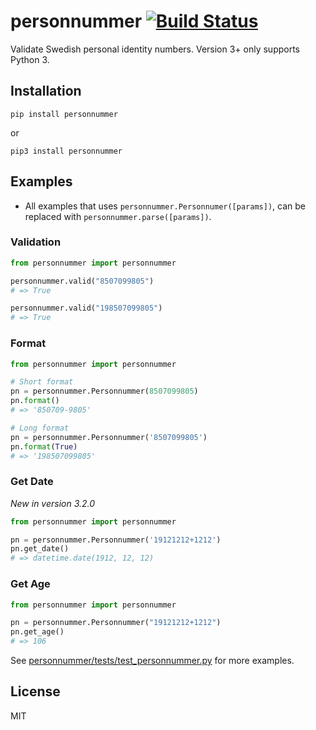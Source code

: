 # personnummer [![Build Status](https://github.com/personnummer/python/workflows/test/badge.svg)](https://github.com/personnummer/python/actions)

Validate Swedish personal identity numbers. Version 3+ only supports Python 3.

## Installation

```
pip install personnummer
```

or

```
pip3 install personnummer
```

## Examples

- All examples that uses `personnummer.Personnumer([params])`, can be replaced with `personnummer.parse([params])`.

### Validation

```python
from personnummer import personnummer

personnummer.valid("8507099805")
# => True

personnummer.valid("198507099805")
# => True
```

### Format

```python
from personnummer import personnummer

# Short format
pn = personnummer.Personnummer(8507099805)
pn.format()
# => '850709-9805'

# Long format
pn = personnummer.Personnummer('8507099805')
pn.format(True)
# => '198507099805'
```

### Get Date
_New in version 3.2.0_

```python
from personnummer import personnummer

pn = personnummer.Personnummer('19121212+1212')
pn.get_date()
# => datetime.date(1912, 12, 12)
```

### Get Age

```python
from personnummer import personnummer

pn = personnummer.Personnummer("19121212+1212")
pn.get_age()
# => 106
```

See [personnummer/tests/test_personnummer.py](personnummer/tests/test_personnummer.py) for more examples.

## License

MIT
